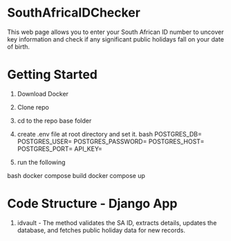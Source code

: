 # SouthAfricaIDChecker

This web page allows you to enter your South African ID number to uncover key information and check if any significant public holidays fall on your date of birth.

# Getting Started
1. Download Docker
2. Clone repo
3. cd to the repo base folder
4. create .env file at root directory and set it.
bash
POSTGRES_DB=
POSTGRES_USER=
POSTGRES_PASSWORD=
POSTGRES_HOST=
POSTGRES_PORT=
API_KEY=<Your API Key>

5. run the following

bash
docker compose build
docker compose up


# Code Structure - Django App
1. idvault -  The method validates the SA ID, extracts details, updates the database, and fetches public holiday data for new records.